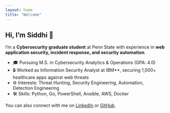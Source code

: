 ```yaml
---
layout: home
title: "Welcome"
---
```


## Hi, I’m Siddhi 👋

I’m a **Cybersecurity graduate student** at Penn State with experience in **web application security, incident response, and security automation**.  

- 🎓 Pursuing M.S. in Cybersecurity Analytics & Operations (GPA: 4.0)  
- 🔒 Worked as Information Security Analyst at IBM**, securing 1,000+ healthcare apps against web threats  
- ⚙️ Interests: Threat Hunting, Security Engineering, Automation, Detection Engineering  
- 🛠 Skills: Python, Go, PowerShell, Ansible, AWS, Docker

You can also connect with me on [LinkedIn](https://www.linkedin.com/in/siddhi-lad/) or [GitHub](https://github.com/png270).
